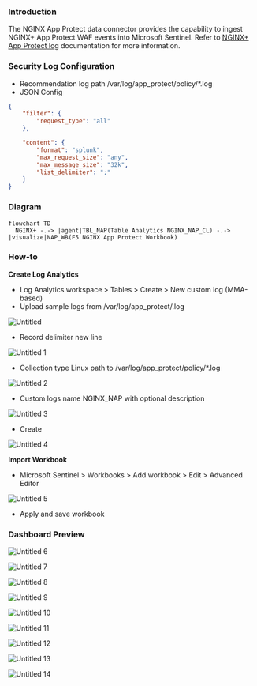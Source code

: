 ### Introduction

The NGINX App Protect data connector provides the capability to ingest NGINX+ App Protect WAF events into Microsoft Sentinel. Refer to [NGINX+ App Protect log](https://docs.nginx.com/nginx-app-protect-waf/logging-overview/security-log/) documentation for more information.

### Security Log Configuration

- Recommendation log path /var/log/app_protect/policy/*.log
- JSON Config

```json
{
    "filter": {
        "request_type": "all"
    },

    "content": {
        "format": "splunk",
        "max_request_size": "any",
        "max_message_size": "32k",
        "list_delimiter": ";"
    }
}
```

### Diagram

```mermaid
flowchart TD
  NGINX+ -.-> |agent|TBL_NAP(Table Analytics NGINX_NAP_CL) -.-> |visualize|NAP_WB(F5 NGINX App Protect Workbook)
```

### How-to

**Create Log Analytics**

- Log Analytics workspace > Tables > Create > New custom log (MMA-based)
- Upload sample logs from /var/log/app_protect/<nginx-nap>.log

![Untitled](https://user-images.githubusercontent.com/9154599/236676701-fc7252b6-289e-4d88-9fef-708fdd5df165.png)

- Record delimiter new line

![Untitled 1](https://user-images.githubusercontent.com/9154599/236676712-213c1bd3-bff5-494a-9a95-8be23c309928.png)

- Collection type Linux path to /var/log/app_protect/policy/*.log

![Untitled 2](https://user-images.githubusercontent.com/9154599/236676721-a0c2f113-0f69-46e1-8fe4-ca6cfa7a3365.png)

- Custom logs name NGINX_NAP with optional description

![Untitled 3](https://user-images.githubusercontent.com/9154599/236676729-ec5fb160-b1c2-47d2-b462-d07afa9d5e2a.png)

- Create

![Untitled 4](https://user-images.githubusercontent.com/9154599/236676734-f0d32fa9-f8c7-499d-b631-250093dd627a.png)

**Import Workbook**

- Microsoft Sentinel > Workbooks > Add workbook > Edit > Advanced Editor

![Untitled 5](https://user-images.githubusercontent.com/9154599/236676758-727995c7-55f4-432f-b42d-9dba30f89b34.png)

- Apply and save workbook

### Dashboard Preview

![Untitled 6](https://user-images.githubusercontent.com/9154599/236676769-7cedb644-5c04-4fb2-8d10-ad11d065b9f6.png)

![Untitled 7](https://user-images.githubusercontent.com/9154599/236676781-5c40a9fe-02a5-4082-81d7-b923535553e3.png)

![Untitled 8](https://user-images.githubusercontent.com/9154599/236676834-f52cfd7a-4bf8-41d8-9907-106adc4a41d9.png)

![Untitled 9](https://user-images.githubusercontent.com/9154599/236676849-659deded-fe0d-4a56-b808-559b3dba0a11.png)

![Untitled 10](https://user-images.githubusercontent.com/9154599/236676859-3121f73e-5a56-4ffd-8a6d-ebfd86b32132.png)

![Untitled 11](https://user-images.githubusercontent.com/9154599/236676878-fdeaf1d2-cb86-411f-a1b8-d0656a05b775.png)

![Untitled 12](https://user-images.githubusercontent.com/9154599/236676889-bf3c081d-d15f-48ed-b466-87762440099d.png)

![Untitled 13](https://user-images.githubusercontent.com/9154599/236676901-dfbd6219-c08a-4ad5-b67f-9062b4c7ebf5.png)

![Untitled 14](https://user-images.githubusercontent.com/9154599/236676911-d1fb6202-6254-4f10-8640-896bc3f2ee72.png)
